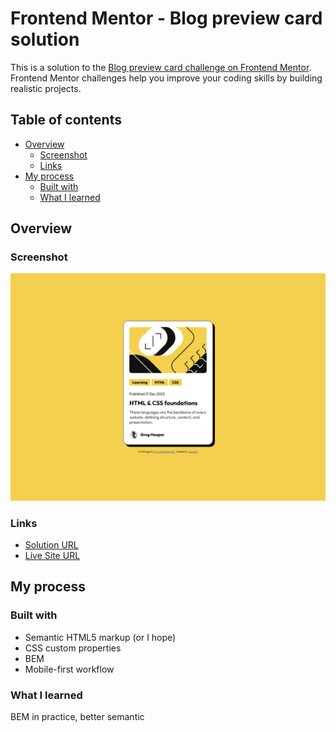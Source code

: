 # Frontend Mentor - Blog preview card solution

This is a solution to the [Blog preview card challenge on Frontend Mentor](https://www.frontendmentor.io/challenges/blog-preview-card-ckPaj01IcS). Frontend Mentor challenges help you improve your coding skills by building realistic projects.

## Table of contents

- [Overview](#overview)
  - [Screenshot](#screenshot)
  - [Links](#links)
- [My process](#my-process)
  - [Built with](#built-with)
  - [What I learned](#what-i-learned)

## Overview

### Screenshot

![](./preview.png)

### Links

- [Solution URL]()
- [Live Site URL](https://blog-preview-card-7ruvr1uzd-ilierettes-projects.vercel.app/)

## My process

### Built with

- Semantic HTML5 markup (or I hope)
- CSS custom properties
- BEM
- Mobile-first workflow

### What I learned

BEM in practice, better semantic
